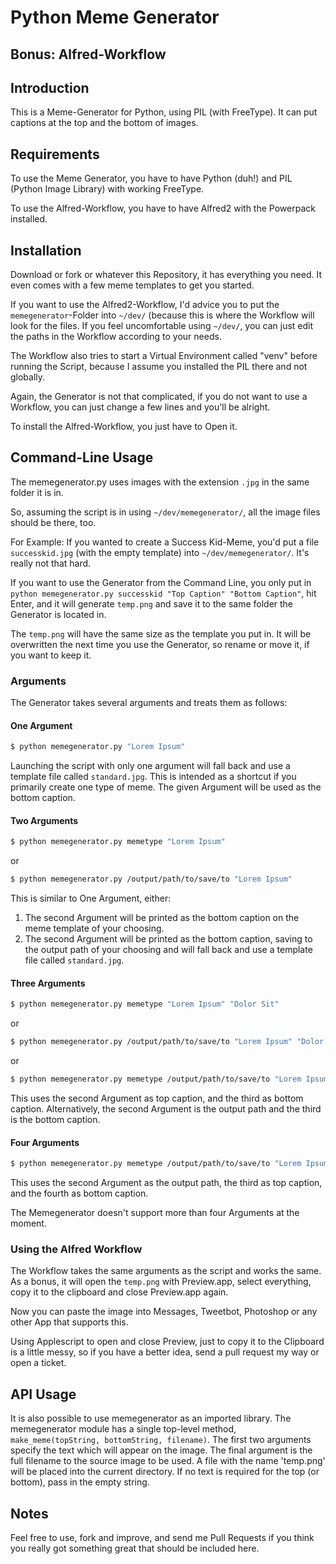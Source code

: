 # Python Meme Generator
## Bonus: Alfred-Workflow

## Introduction
This is a Meme-Generator for Python, using PIL (with FreeType). It can put captions at the top and the bottom of images.

## Requirements
To use the Meme Generator, you have to have Python (duh!) and PIL (Python Image Library) with working FreeType.

To use the Alfred-Workflow, you have to have Alfred2 with the Powerpack installed.

## Installation

Download or fork or whatever this Repository, it has everything you need. It even comes with a few meme templates to get you started.

If you want to use the Alfred2-Workflow, I'd advice you to put the `memegenerator`-Folder into `~/dev/` (because this is where the Workflow will look for the files. If you feel uncomfortable using `~/dev/`, you can just edit the paths in the Workflow according to your needs.

The Workflow also tries to start a Virtual Environment called "venv" before running the Script, because I assume you installed the PIL there and not globally.

Again, the Generator is not that complicated, if you do not want to use a Workflow, you can just change a few lines and you'll be alright.

To install the Alfred-Workflow, you just have to Open it.

## Command-Line Usage

The memegenerator.py uses images with the extension `.jpg` in the same folder it is in.

So, assuming the script is in using `~/dev/memegenerator/`, all the image files should be there, too.

For Example: If you wanted to create a Success Kid-Meme, you'd put a file `successkid.jpg` (with the empty template) into `~/dev/memegenerator/`. It's really not that hard.

If you want to use the Generator from the Command Line, you only put in `python memegenerator.py successkid "Top Caption" "Bottom Caption"`, hit Enter, and it will generate `temp.png` and save it to the same folder the Generator is located in.

The `temp.png` will have the same size as the template you put in. It will be overwritten the next time you use the Generator, so rename or move it, if you want to keep it.

### Arguments

The Generator takes several arguments and treats them as follows:

#### One Argument
``` bash
$ python memegenerator.py "Lorem Ipsum"
```
Launching the script with only one argument will fall back and use a template file called `standard.jpg`. This is intended as a shortcut if you primarily create one type of meme. The given Argument will be used as the bottom caption.

#### Two Arguments
``` bash
$ python memegenerator.py memetype "Lorem Ipsum"
```
or

``` bash
$ python memegenerator.py /output/path/to/save/to "Lorem Ipsum"
```
This is similar to One Argument, either:
1. The second Argument will be printed as the bottom caption on the meme template of your choosing.
1. The second Argument will be printed as the bottom caption, saving to the output path of your choosing and will fall back and use a template file called `standard.jpg`.
#### Three Arguments
``` bash
$ python memegenerator.py memetype "Lorem Ipsum" "Dolor Sit"
```
or
``` bash
$ python memegenerator.py /output/path/to/save/to "Lorem Ipsum" "Dolor Sit"
```
or
``` bash
$ python memegenerator.py memetype /output/path/to/save/to "Lorem Ipsum"
```
This uses the second Argument as top caption, and the third as bottom caption.
Alternatively, the second Argument is the output path and the third is the bottom caption.
#### Four Arguments
``` bash
$ python memegenerator.py memetype /output/path/to/save/to "Lorem Ipsum" "Dolor Sit"
```
This uses the second Argument as the output path, the third as top caption, and the fourth as bottom caption.

The Memegenerator doesn't support more than four Arguments at the moment.

### Using the Alfred Workflow
The Workflow takes the same arguments as the script and works the same. As a bonus, it will open the `temp.png` with Preview.app, select everything, copy it to the clipboard and close Preview.app again.

Now you can paste the image into Messages, Tweetbot, Photoshop or any other App that supports this.

Using Applescript to open and close Preview, just to copy it to the Clipboard is a little messy, so if you have a better idea, send a pull request my way or open a ticket.

## API Usage

It is also possible to use memegenerator as an imported library. The memegenerator module has a single top-level method, `make_meme(topString, bottomString, filename)`. The first two arguments specify the text which will appear on the image. The final argument is the full filename to the source image to be used. A file with the name 'temp.png' will be placed into the current directory. If no text is required for the top (or bottom), pass in the empty string.

## Notes

Feel free to use, fork and improve, and send me Pull Requests if you think you really got something great that should be included here.
